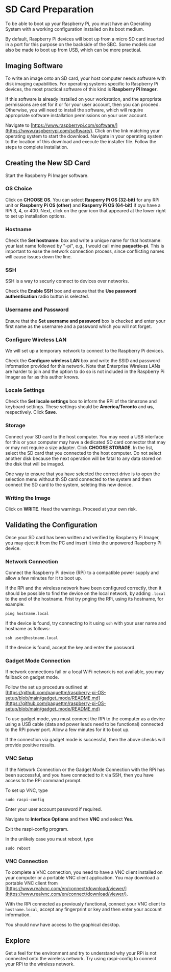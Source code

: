 # SD Card Preparation

To be able to boot up your Raspberry Pi, you must have an Operating System with a working configuration installed on its boot medium.

By default, Raspberry Pi devices will boot up from a micro SD card inserted in a port for this purpose on the backside of the SBC.
Some models can also be made to boot up from USB, which can be more practical.

## Imaging Software

To write an image onto an SD card, your host computer needs software with disk imaging capabilities.
For operating systems specific to Raspberry Pi devices, the most practical software of this kind is **Raspberry Pi Imager**.

If this software is already installed on your workstation, and the apropriate permissions are set for it or for your user account, then you can proceed.
Otherwise, you will need to install the software, which will require appropriate software installation permissions on your user account.

Navigate to [https://www.raspberrypi.com/software/](https://www.raspberrypi.com/software/).
Click on the link matching your operating system to start the download.
Navigate in your operating system to the location of this download and execute the installer file.
Follow the steps to complete installation.

## Creating the New SD Card

Start the Raspberry Pi Imager software.

### OS Choice
Click on **CHOOSE OS**.
You can select **Rasperry Pi OS (32-bit)** for any RPi unit or **Raspberry Pi OS (other)** and **Rasperry Pi OS (64-bit)** if oyu have a RPi 3, 4, or 400.
Next, click on the gear icon that appeared at the lower right to set up installation options.

### Hostname
Check the **Set hostname:** box and write a unique name for that hostname: your last name followed by "-pi", e.g., I would call mine **paquette-pi**.
This is important to ease the network connection process, since conflicting names will cause issues down the line.

### SSH

SSH is a way to securly connect to devices over networks.

Check the **Enable SSH** box and ensure that the **Use password authentication** radio button is selected.

### Username and Password

Ensure that the **Set username and password** box is checked and enter your first name as the username and a password which you will not forget.

### Configure Wireless LAN

We will set up a temporary network to connect to the Raspberry Pi devices.

Check the **Configure wireless LAN** box and write the SSID and password information provided for this network.
Note that Enterprise Wireless LANs are harder to join and the option to do so is not included in the Raspberry Pi Imager as far as this author knows.

### Locale Settings

Check the **Set locale settings** box to inform the RPi of the timezone and keyboard settings.
These settings should be **America/Toronto** and **us**, respectively.
Click **Save**.

### Storage

Connect your SD card to the host computer.
You may need a USB interface for this or your computer may have a dedicated SD card connector that may or may not require a size adapter.
Click **CHOOSE STORAGE**.
In the list, select the SD card that you connected to the host computer.
Do not select another disk because the next operation will be fatal to any data stored on the disk that will be imaged.

One way to ensure that you have selected the correct drive is to open the selection menu without th SD card connected to the system and then connect the SD card to the system, seleting this new device.

### Writing the Image

Click on **WRITE**.
Heed the warnings.
Proceed at your own risk.

## Validating the Configuration

Once your SD card has been written and verified by Raspberry Pi Imager, you may eject it from the PC and insert it into the unpowered Raspberry Pi device.

### Network Connection

Connect the Raspberry Pi device (RPi) to a compatible power supply and allow a few minutes for it to boot up.

If the RPi and the wireless network have been configured correctly, then it should be possible to find the device on the local network, by adding `.local` to the end of the hostname.
Frist try pnging the RPi, using its hostname, for example:

```
ping hostname.local
```

If the device is found, try connecting to it using `ssh` with your user name and hostname as follows:

```
ssh user@hostname.local
```

If the device is found, accept the key and enter the password.

### Gadget Mode Connection

If network connections fail or a local WiFi network is not available, you may fallback on gadget mode.

Follow the set up procedure outlined at [https://github.com/paquettm/raspberry-pi-OS-setup/blob/main/gadget_mode/README.md](https://github.com/paquettm/raspberry-pi-OS-setup/blob/main/gadget_mode/README.md)

To use gadget mode, you must connect the RPi to the computer as a device using a USB cable (data and power leads need to be functional) connected to the RPi power port.
Allow a few minutes for it to boot up.

If the connection via gadget mode is successful, then the above checks will provide positive results.

### VNC Setup

If the Network Connection or the Gadget Mode Connection with the RPi has been successful, and you have connected to it via SSH, then you have access to the RPi command prompt.

To set up VNC, type

```
sudo raspi-config
```

Enter your user account password if required.

Navigate to **Interface Options** and then **VNC** and select **Yes**.

Exit the raspi-config program.

In the unlikely case you must reboot, type 
```
sudo reboot
```

### VNC Connection

To complete a VNC connection, you need to have a VNC client installed on your computer or a portable VNC client application.
You may download a portable VNC client from [https://www.realvnc.com/en/connect/download/viewer/](https://www.realvnc.com/en/connect/download/viewer/).

With the RPi connected as previously functional, connect your VNC client to `hostname.local`, accept any fingerprint or key and then enter your account information.

You should now have access to the graphical desktop.

## Explore

Get a feel for the environment and try to understand why your RPi is not connected onto the wireless network.
Try using raspi-config to connect your RPi to the wireless network.

